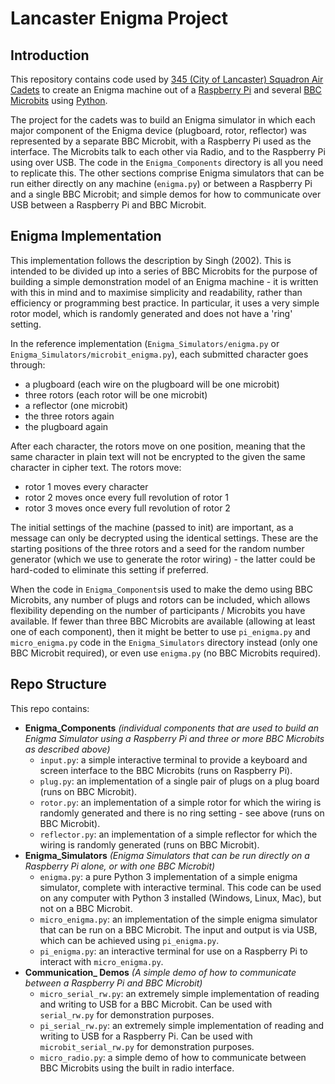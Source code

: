 # Lancaster Enigma Project

## Introduction

This repository contains code used by [345 (City of Lancaster) Squadron Air Cadets](https://lancasteraircadets.co.uk/) to create an Enigma machine out of a [Raspberry Pi](https://www.raspberrypi.org/) and several [BBC Microbits](https://www.bbc.co.uk/programmes/articles/4hVG2Br1W1LKCmw8nSm9WnQ/the-bbc-micro-bit) using [Python](https://www.python.org/). 

The project for the cadets was to build an Enigma simulator in which each major component of the Enigma device (plugboard, rotor, reflector) was represented by a separate BBC Microbit, with a Raspberry Pi used as the interface. The Microbits talk to each other via Radio, and to the Raspberry Pi using over USB. The code in the `Enigma_Components` directory is all you need to replicate this. The other sections comprise Enigma simulators that can be run either directly on any machine (`enigma.py`) or between a Raspberry Pi and a single BBC Microbit; and simple demos for how to communicate over USB between a Raspberry Pi and BBC Microbit.

## Enigma Implementation

This implementation follows the description by Singh (2002). This is intended to be divided up into a series 
of BBC Microbits for the purpose of building a simple demonstration model of an Enigma machine - it is written with this in mind and to maximise simplicity and readability, rather than efficiency or programming best practice. In particular, it uses a very simple rotor model, which is randomly generated and does not have a 'ring' setting.

In the reference implementation (`Enigma_Simulators/enigma.py` or `Enigma_Simulators/microbit_enigma.py`), each submitted character goes through:
 - a plugboard (each wire on the plugboard will be one microbit)
 - three rotors (each rotor will be one microbit)
 - a reflector (one microbit)
 - the three rotors again
 - the plugboard again

After each character, the rotors move on one position, meaning that the same character in plain text will not be encrypted to the given the same character in cipher text. The rotors move:

 - rotor 1 moves every character
 - rotor 2 moves once every full revolution of rotor 1
 - rotor 3 moves once every full revolution of rotor 2

The initial settings of the machine (passed to init) are important, as a message can only be decrypted using the identical settings. These are the starting positions of the three rotors and a seed for the random number generator (which we use to generate the rotor wiring) - the latter could be hard-coded to eliminate this setting if preferred.

When the code in `Enigma_Components`is used to make the demo using BBC Microbits, any number of plugs and rotors can be included, which allows flexibility depending on the number of participants / Microbits you have available. If fewer than three BBC Microbits are available (allowing at least one of each component), then it might be better to use `pi_enigma.py` and `micro_enigma.py` code in the `Enigma_Simulators` directory instead (only one BBC Microbit required), or even use `enigma.py` (no BBC Microbits required).

## Repo Structure

This repo contains:

* **Enigma_Components** *(individual components that are used to build an Enigma Simulator using a Raspberry Pi and three or more BBC Microbits as described above)*
  * `input.py`: a simple interactive terminal to provide a keyboard and screen interface to the BBC Microbits (runs on Raspberry Pi).
  * `plug.py`: an implementation of a single pair of plugs on a plug board (runs on BBC Microbit).
  * `rotor.py`: an implementation of a simple rotor for which the wiring is randomly generated and there is no ring setting - see above (runs on BBC Microbit).
  * `reflector.py`: an implementation of a simple reflector for which the wiring is randomly generated  (runs on BBC Microbit).
* **Enigma_Simulators** *(Enigma Simulators that can be run directly on a Raspberry Pi alone, or with one BBC Microbit)*
  * `enigma.py`: a pure Python 3 implementation of a simple enigma simulator, complete with interactive terminal. This code can be used on any computer with Python 3 installed (Windows, Linux, Mac), but not on a BBC Microbit.
  * `micro_enigma.py`: an implementation of the simple enigma simulator that can be run on a BBC Microbit. The input and output is via USB, which can be achieved using `pi_enigma.py`.
  * `pi_enigma.py`: an interactive terminal for use on a Raspberry Pi to interact with `micro_enigma.py`.
* **Communication_ Demos** *(A simple demo of how to communicate between a Raspberry Pi and BBC Microbit)*
  * `micro_serial_rw.py`: an extremely simple implementation of reading and writing to USB for a BBC Microbit. Can be used with `serial_rw.py` for demonstration purposes.
  * `pi_serial_rw.py`: an extremely simple implementation of reading and writing to USB for a Raspberry Pi. Can be used with `microbit_serial_rw.py` for demonstration purposes.
  * `micro_radio.py`: a simple demo of how to communicate between BBC Microbits using the built in radio interface.